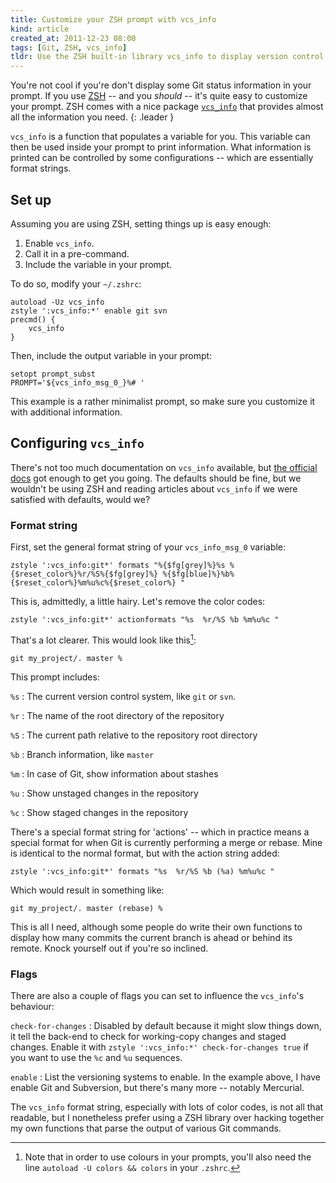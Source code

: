 ```yaml
---
title: Customize your ZSH prompt with vcs_info
kind: article
created_at: 2011-12-23 08:00
tags: [Git, ZSH, vcs_info]
tldr: Use the ZSH built-in library vcs_info to display version control information in your prompt.
---
```

You're not cool if you're don't display some Git status information in your prompt. If you use [ZSH][] -- and you _should_ -- it's quite easy to customize your prompt. ZSH comes with a nice package [`vcs_info`][vcs_info] that provides almost all the information you need.
{: .leader }

`vcs_info` is a function that populates a variable for you. This variable can then be used inside your prompt to print information. What information is printed can be controlled by some configurations -- which are essentially format strings.

## Set up

Assuming you are using ZSH, setting things up is easy enough:

1. Enable `vcs_info`.
2. Call it in a pre-command.
3. Include the variable in your prompt.

To do so, modify your `~/.zshrc`:

    autoload -Uz vcs_info
    zstyle ':vcs_info:*' enable git svn
    precmd() {
        vcs_info
    }

Then, include the output variable in your prompt:

    setopt prompt_subst
    PROMPT='${vcs_info_msg_0_}%# '

This example is a rather minimalist prompt, so make sure you customize it with additional information.

## Configuring `vcs_info`

There's not too much documentation on `vcs_info` available, but [the official docs][vcs_info] got enough to get you going. The defaults should be fine, but we wouldn't be using ZSH and reading articles about `vcs_info` if we were satisfied with defaults, would we?


### Format string

First, set the general format string of your `vcs_info_msg_0` variable:

    zstyle ':vcs_info:git*' formats "%{$fg[grey]%}%s %{$reset_color%}%r/%S%{$fg[grey]%} %{$fg[blue]%}%b%{$reset_color%}%m%u%c%{$reset_color%} "

This is, admittedly, a little hairy. Let's remove the color codes:

    zstyle ':vcs_info:git*' actionformats "%s  %r/%S %b %m%u%c "

That's a lot clearer. This would look like this[^1]:

    git my_project/. master %

This prompt includes:

`%s`
: The current version control system, like `git` or `svn`.

`%r`
: The name of the root directory of the repository

`%S`
: The current path relative to the repository root directory

`%b`
: Branch information, like `master`

`%m`
: In case of Git, show information about stashes

`%u`
: Show unstaged changes in the repository

`%c`
: Show staged changes in the repository

There's a special format string for 'actions' -- which in practice means a special format for when Git is currently performing a merge or rebase. Mine is identical to the normal format, but with the action string added:

    zstyle ':vcs_info:git*' formats "%s  %r/%S %b (%a) %m%u%c "

Which would result in something like:

    git my_project/. master (rebase) %

This is all I need, although some people do write their own functions to display how many commits the current branch is ahead or behind its remote. Knock yourself out if you're so inclined.

### Flags

There are also a couple of flags you can set to influence the `vcs_info`'s behaviour:

`check-for-changes`
: Disabled by default because it might slow things down, it tell the back-end to check for working-copy changes and staged changes. Enable it with `zstyle ':vcs_info:*' check-for-changes true` if you want to use the `%c` and `%u` sequences.

`enable`
: List the versioning systems to enable. In the example above, I have enable Git and Subversion, but there's many more -- notably Mercurial.

The `vcs_info` format string, especially with lots of color codes, is not all that readable, but I nonetheless prefer using a ZSH library over hacking together my own functions that parse the output of various Git commands.

[vcs_info]: http://zsh.sourceforge.net/Doc/Release/User-Contributions.html#Version-Control-Information
[ZSH]: http://www.zsh.org

[^1]: Note that in order to use colours in your prompts, you'll also need the
      line  `autoload -U colors && colors` in your `.zshrc`.
